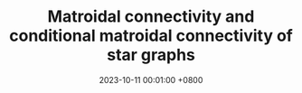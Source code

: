---
title:          "Matroidal connectivity and conditional matroidal connectivity of star graphs"
date:           2023-10-11 00:01:00 +0800
selected:       false
pub:            "Theoretical Computer Science,"
pub_date:       "vol. 977, 2023, Art. no. 114173"
cover:          /assets/images/covers/cover1.jpg
authors:
- Hongbin Zhuang
- Wanling Lin
- Xiao-Yan Li
- Jou-Ming Chang
links:
  Paper: https://www.sciencedirect.com/science/article/pii/S0304397523004863?casa_token=o4kibxZJ7P0AAAAA:cz-WRdhiXpenbkXO8barIRZiICF7CebqAY3Ax2PFtFau9M8bH3dbOsM5Le2xYHpXEK7rRmmgz1M
---
